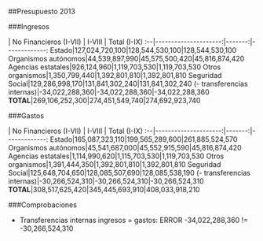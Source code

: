 ##Presupuesto 2013

###Ingresos

 | No Financieros (I-VII) | I-VIII | Total (I-IX)
:--|---------------------:|-------:|-------------:
Estado|127,024,720,100|128,544,530,100|128,544,530,100
Organismos autónomos|44,539,897,990|45,575,500,420|45,816,874,420
Agencias estatales|926,124,960|1,119,703,530|1,119,703,530
Otros organismos|1,350,799,440|1,392,801,810|1,392,801,810
Seguridad Social|129,286,998,170|131,841,302,240|131,841,302,240
(- transferencias internas)|-34,022,288,360|-34,022,288,360|-34,022,288,360
**TOTAL**|269,106,252,300|274,451,549,740|274,692,923,740

###Gastos

 | No Financieros (I-VII) | I-VIII | Total (I-IX)
:--|---------------------:|-------:|-------------:
Estado|165,087,323,110|199,565,289,600|261,885,524,570
Organismos autónomos|45,541,687,000|45,552,915,590|45,816,874,420
Agencias estatales|1,114,990,620|1,115,703,530|1,119,703,530
Otros organismos|1,391,444,350|1,392,801,810|1,392,801,810
Seguridad Social|125,648,704,650|128,085,507,690|128,085,538,190
(- transferencias internas)|-30,266,524,310|-30,266,524,310|-30,266,524,310
**TOTAL**|308,517,625,420|345,445,693,910|408,033,918,210

###Comprobaciones

 * Transferencias internas ingresos = gastos: ERROR -34,022,288,360 != -30,266,524,310
